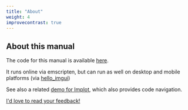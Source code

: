```yaml
---
title: "About"
weight: 4
improvecontrast: true
---
```


## About this manual

The code for this manual is available [here](https://github.com/pthom/imgui_manual).

It runs online via emscripten, but can run as well on desktop and mobile platforms (via [hello_imgui](https://github.com/pthom/hello_imgui))

See also a related [demo for Implot](https://traineq.org/implot_demo/src/implot_demo.html), which also provides code navigation.

[I'd love to read your feedback!](https://github.com/pthom/imgui_manual/issues/1)

<!-- {{< socialhandles >}}
    {{< github user="pthom" >}}
{{< /socialhandles >}} -->
